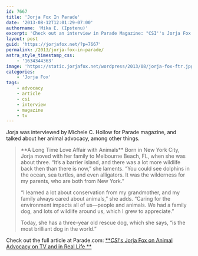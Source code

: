```yaml
---
id: 7667
title: 'Jorja Fox In Parade'
date: '2013-08-12T12:01:29-07:00'
authorname: 'Mika E. (Ipstenu)'
excerpt: 'Check out an interview in Parade Magazine: "CSI''s Jorja Fox on Animal Advocacy on TV and in Real Life" by Michele C. Hollow'
layout: post
guid: 'https://jorjafox.net/?p=7667'
permalink: /2013/jorja-fox-in-parade/
astra_style_timestamp_css:
    - '1634344363'
image: 'https://static.jorjafox.net/wordpress/2013/08/jorja-fox-ftr.jpg'
categories:
    - 'Jorja Fox'
tags:
    - advocacy
    - article
    - csi
    - interview
    - magazine
    - tv
---
```


Jorja was interviewed by Michele C. Hollow for Parade magazine, and talked about her animal advocacy, among other things.
<blockquote>**A Long Time Love Affair with Animals**
Born in New York City, Jorja moved with her family to Melbourne Beach, FL, when she was about three. “It’s a barrier island, and there was a lot more wildlife back then than there is now,” she laments. “You could see dolphins in the ocean, sea turtles, and even alligators. It was the wilderness for my parents, who are both from New York.”

“I learned a lot about conservation from my grandmother, and my family always cared about animals,” she adds. “Caring for the environment impacts all of us—people and animals. We had a family dog, and lots of wildlife around us, which I grew to appreciate.”

Today, she has a three-year old rescue dog, which she says, “is the most brilliant dog in the world.”</blockquote>
Check out the full article at Parade.com: <a href="http://www.parade.com/55620/michelechollow/csis-jorja-fox-on-animal-advocacy-on-tv-and-in-real-life/">**_CSI_'s Jorja Fox on Animal Advocacy on TV and in Real Life **</a>
